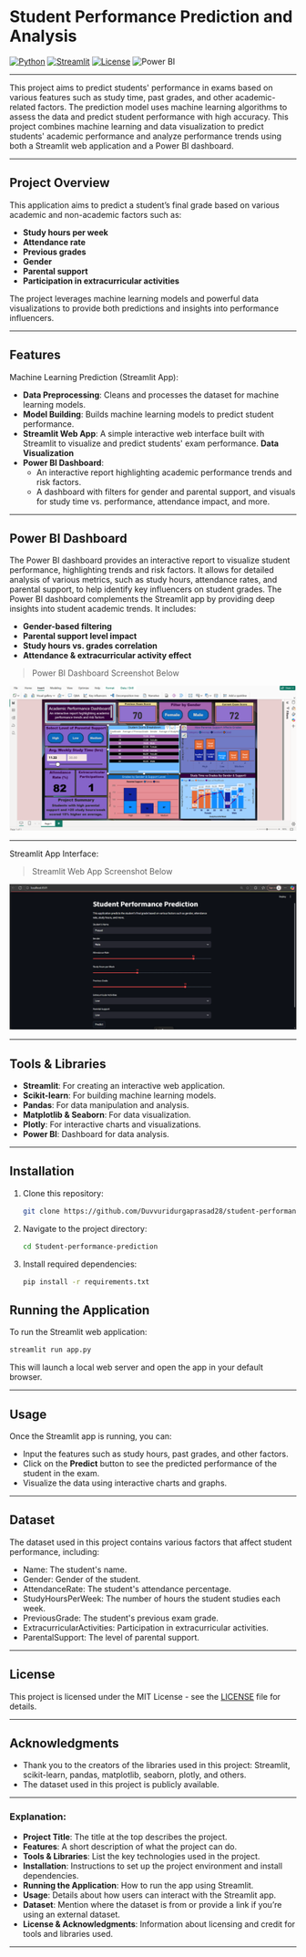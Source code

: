 # Student Performance Prediction and Analysis

[![Python](https://img.shields.io/badge/python-3.8%2B-blue)](https://www.python.org/)
[![Streamlit](https://img.shields.io/badge/Streamlit-Enabled-red)](https://streamlit.io/)
[![License](https://img.shields.io/badge/license-MIT-green)](LICENSE)
![Power BI](https://img.shields.io/badge/Power--BI-Integrated-yellow)

---

This project aims to predict students' performance in exams based on various features such as study time, past grades, and other academic-related factors. The prediction model uses machine learning algorithms to assess the data and predict student performance with high accuracy. This project combines machine learning and data visualization to predict students' academic performance and analyze performance trends using both a Streamlit web application and a Power BI dashboard.

---

## Project Overview
This application aims to predict a student’s final grade based on various academic and non-academic factors such as:
- **Study hours per week**
- **Attendance rate**
- **Previous grades**
- **Gender**
- **Parental support**
- **Participation in extracurricular activities**

The project leverages machine learning models and powerful data visualizations to provide both predictions and insights into performance influencers.

---

## Features
Machine Learning Prediction (Streamlit App):
   - **Data Preprocessing**: Cleans and processes the dataset for machine learning models.
   - **Model Building**: Builds machine learning models to predict student performance.
   - **Streamlit Web App**: A simple interactive web interface built with Streamlit to visualize and predict students' exam performance.
**Data Visualization**
   - **Power BI Dashboard**:
     - An interactive report highlighting academic performance trends and risk factors.
     - A dashboard with filters for gender and parental support, and visuals for study time vs. performance, attendance impact, and more.
       
---

## Power BI Dashboard
The Power BI dashboard provides an interactive report to visualize student performance, highlighting trends and risk factors. It allows for detailed analysis of various metrics, such as study hours, attendance rates, and parental support, to help identify key influencers on student grades.
The Power BI dashboard complements the Streamlit app by providing deep insights into student academic trends. It includes:
- **Gender-based filtering**
- **Parental support level impact**
- **Study hours vs. grades correlation**
- **Attendance & extracurricular activity effect**
  
> Power BI Dashboard Screenshot Below

![PowerBI](assets/powerbi.png)

--- 
Streamlit App Interface:

> Streamlit Web App Screenshot Below

![streamlit](assets/streamlit.png)

---

## Tools & Libraries
- **Streamlit**: For creating an interactive web application.
- **Scikit-learn**: For building machine learning models.
- **Pandas**: For data manipulation and analysis.
- **Matplotlib & Seaborn**: For data visualization.
- **Plotly**: For interactive charts and visualizations.
- **Power BI**: Dashboard for data analysis.
  
---

## Installation

1. Clone this repository:
   ```bash
   git clone https://github.com/Duvvuridurgaprasad28/student-performance-prediction.git


2. Navigate to the project directory:

   ```bash
   cd Student-performance-prediction
   ```

3. Install required dependencies:

   ```bash
   pip install -r requirements.txt
   ```

## Running the Application

To run the Streamlit web application:

```bash
streamlit run app.py
```

This will launch a local web server and open the app in your default browser.

---

## Usage

Once the Streamlit app is running, you can:
- Input the features such as study hours, past grades, and other factors.
- Click on the **Predict** button to see the predicted performance of the student in the exam.
- Visualize the data using interactive charts and graphs.
  
---

## Dataset

The dataset used in this project contains various factors that affect student performance, including:

- Name: The student's name.
- Gender: Gender of the student.
- AttendanceRate: The student's attendance percentage.
- StudyHoursPerWeek: The number of hours the student studies each week.
- PreviousGrade: The student's previous exam grade.
- ExtracurricularActivities: Participation in extracurricular activities.
- ParentalSupport: The level of parental support.
  
---

## License

This project is licensed under the MIT License - see the [LICENSE](LICENSE) file for details.

---

## Acknowledgments

- Thank you to the creators of the libraries used in this project: Streamlit, scikit-learn, pandas, matplotlib, seaborn, plotly, and others.
- The dataset used in this project is publicly available.
  
---

### Explanation:
- **Project Title**: The title at the top describes the project.
- **Features**: A short description of what the project can do.
- **Tools & Libraries**: List the key technologies used in the project.
- **Installation**: Instructions to set up the project environment and install dependencies.
- **Running the Application**: How to run the app using Streamlit.
- **Usage**: Details about how users can interact with the Streamlit app.
- **Dataset**: Mention where the dataset is from or provide a link if you’re using an external dataset.
- **License & Acknowledgments**: Information about licensing and credit for tools and libraries used.
  
---
